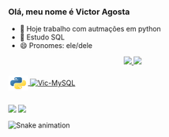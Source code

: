 ### Olá, meu nome é Victor Agosta

- 🔭 Hoje trabalho com autmações em python
- 🌱 Estudo SQL
- 😄 Pronomes: ele/dele

<div align="center">
  <a href="https://github.com/rafaballerini">
  <img height="180em" src="https://github-readme-stats.vercel.app/api?username=VictorAgosta&show_icons=true&theme=cobalt&include_all_commits=true&count_private=true"/>
  <img height="180em" src="https://github-readme-stats.vercel.app/api/top-langs/?username=VictorAgosta&layout=compact&langs_count=7&theme=cobalt"/>
</div>

####
  
<div>
  <img align="center" alt="Vic-Python" height="30" width="40" src="https://raw.githubusercontent.com/devicons/devicon/master/icons/python/python-original.svg"/>
  <img align="center" alt="Vic-MySQL" height="30" width="40" src="https://cdn.jsdelivr.net/gh/devicons/devicon/icons/mysql/mysql-plain.svg"/>
</div>

##
  
<div>
  <a href = "mailto:victormagosta@gmail.com"><img src="https://img.shields.io/badge/-Gmail-%23333?style=for-the-badge&logo=gmail&logoColor=red" target="_blank"></a>
  <a href="https://www.linkedin.com/in/victor-m-agosta" target="_blank"><img src="https://img.shields.io/badge/-LinkedIn-%230077B5?style=for-the-badge&logo=linkedin&logoColor=white" target="_blank"></a> 
 
  ![Snake animation](https://github.com/VictorAgosta/VictorAgosta/blob/output/github-contribution-grid-snake.svg)

</div>
  
